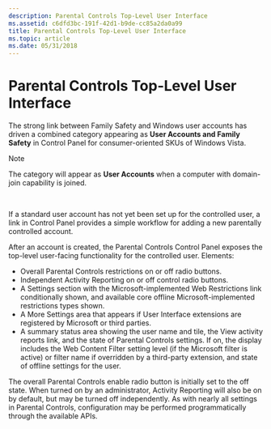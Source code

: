 ```yaml
---
description: Parental Controls Top-Level User Interface
ms.assetid: c6dfd3bc-191f-42d1-b9de-cc85a2da0a99
title: Parental Controls Top-Level User Interface
ms.topic: article
ms.date: 05/31/2018
---
```


# Parental Controls Top-Level User Interface

The strong link between Family Safety and Windows user accounts has driven a combined category appearing as **User Accounts and Family Safety** in Control Panel for consumer-oriented SKUs of Windows Vista.

> [!Note]  
> The category will appear as **User Accounts** when a computer with domain-join capability is joined.

 

If a standard user account has not yet been set up for the controlled user, a link in Control Panel provides a simple workflow for adding a new parentally controlled account.

After an account is created, the Parental Controls Control Panel exposes the top-level user-facing functionality for the controlled user. Elements:

-   Overall Parental Controls restrictions on or off radio buttons.
-   Independent Activity Reporting on or off control radio buttons.
-   A Settings section with the Microsoft-implemented Web Restrictions link conditionally shown, and available core offline Microsoft-implemented restrictions types shown.
-   A More Settings area that appears if User Interface extensions are registered by Microsoft or third parties.
-   A summary status area showing the user name and tile, the View activity reports link, and the state of Parental Controls settings. If on, the display includes the Web Content Filter setting level (if the Microsoft filter is active) or filter name if overridden by a third-party extension, and state of offline settings for the user.

The overall Parental Controls enable radio button is initially set to the off state. When turned on by an administrator, Activity Reporting will also be on by default, but may be turned off independently. As with nearly all settings in Parental Controls, configuration may be performed programmatically through the available APIs.

 

 



